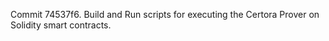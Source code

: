 Commit 74537f6.                    Build and Run scripts for executing the Certora Prover on Solidity smart contracts.